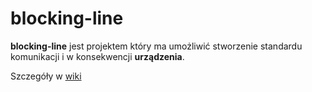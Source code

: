 # blocking-line
**blocking-line** jest projektem który ma umożliwić stworzenie standardu komunikacji i w konsekwencji **urządzenia**.

Szczegóły w [wiki](https://github.com/jakubwojtyla/blocking-line/wiki)
